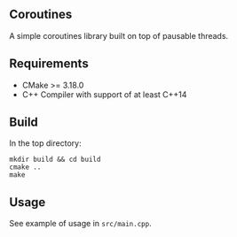 ## Coroutines 
A simple coroutines library built on top of pausable threads.

## Requirements

* CMake >= 3.18.0
* C++ Compiler with support of at least C++14

## Build

In the top directory:

```
mkdir build && cd build
cmake ..
make
```

## Usage
See example of usage in `src/main.cpp`.
